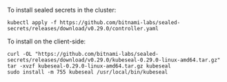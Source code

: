 To install sealed secrets in the cluster:
```
kubectl apply -f https://github.com/bitnami-labs/sealed-secrets/releases/download/v0.29.0/controller.yaml
```

To install on the client-side:
```
curl -OL "https://github.com/bitnami-labs/sealed-secrets/releases/download/v0.29.0/kubeseal-0.29.0-linux-amd64.tar.gz"
tar -xvzf kubeseal-0.29.0-linux-amd64.tar.gz kubeseal
sudo install -m 755 kubeseal /usr/local/bin/kubeseal
```
